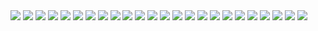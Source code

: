 <img src="https://firebasestorage.googleapis.com/v0/b/swifttodolist-95f3b.appspot.com/o/images%2FgitMain.png?alt=media&token=8eee2e2c-d9eb-4173-ba58-4b07fb0b150a">

<img src="https://img.shields.io/badge/Firebase-FFCA28?style=flat-square&logo=firebase&logoColor=white"/>
<img src="https://img.shields.io/badge/MySQL-4479A1?style=flat-square&logo=MySQL&logoColor=white"/>
<img src="https://img.shields.io/badge/SQLite-003B57?style=flat-square&logo=SQLite&logoColor=white"/>
<img src="https://img.shields.io/badge/GitHub-181717?style=flat-square&logo=Github&logoColor=white"/>

<img src="https://img.shields.io/badge/JavaScript-F7DF1E?style=flat-square&logo=JavaScript&logoColor=white"/>
<img src="https://img.shields.io/badge/SpringBoot-6DB33F?style=flat-square&logo=springboot&logoColor=white"/>
<img src="https://img.shields.io/badge/Dart-0175C2?style=flat-square&logo=dart&logoColor=white"/>
<img src="https://img.shields.io/badge/Flutter-02569B?style=flat-square&logo=flutter&logoColor=white"/>
<img src="https://img.shields.io/badge/Slack-4A154B?style=flat-square&logo=slack&logoColor=white"/>
<img src="https://img.shields.io/badge/Eclipseide-2C2255?style=flat-square&logo=eclipseide&logoColor=white"/>
<img src="https://img.shields.io/badge/VisualStudioCode-007ACC?style=flat-square&logo=visualstudiocode&logoColor=white"/>
<img src="https://img.shields.io/badge/CSS3-1572B6?style=flat-square&logo=css3&logoColor=white"/>
<img src="https://img.shields.io/badge/jQuery-0769AD?style=flat-square&logo=jquery&logoColor=white"/>
<img src="https://img.shields.io/badge/ApacheTomcat-F8DC75?style=flat-square&logo=apachetomcat&logoColor=white"/>
<img src="https://img.shields.io/badge/Figma-F24E1E?style=flat-square&logo=figma&logoColor=white"/>
<img src="https://img.shields.io/badge/Miro-#050038?style=flat-square&logo=miro&logoColor=white"/>
<img src="https://img.shields.io/badge/Notion-#000000?style=flat-square&logo=notion&logoColor=white"/>
<img src="https://img.shields.io/badge/R-#276DC3?style=flat-square&logo=R&logoColor=white"/>
<img src="https://img.shields.io/badge/-?style=flat-square&logo=&logoColor=white"/>
<img src="https://img.shields.io/badge/-?style=flat-square&logo=&logoColor=white"/>
<img src="https://img.shields.io/badge/-?style=flat-square&logo=&logoColor=white"/>
<img src="https://img.shields.io/badge/-?style=flat-square&logo=&logoColor=white"/>
<img src="https://img.shields.io/badge/-?style=flat-square&logo=&logoColor=white"/>
